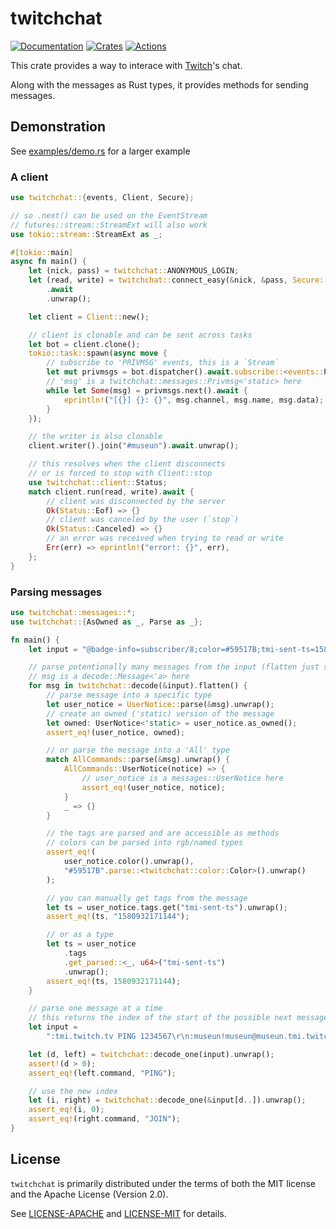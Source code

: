 # twitchchat
[![Documentation][docs_badge]][docs]
[![Crates][crates_badge]][crates]
[![Actions][actions_badge]][actions]

This crate provides a way to interace with [Twitch]'s chat.

Along with the messages as Rust types, it provides methods for sending messages.

## Demonstration
See [examples/demo.rs][demo] for a larger example

### A client
```rust
use twitchchat::{events, Client, Secure};

// so .next() can be used on the EventStream
// futures::stream::StreamExt will also work
use tokio::stream::StreamExt as _;

#[tokio::main]
async fn main() {
    let (nick, pass) = twitchchat::ANONYMOUS_LOGIN;
    let (read, write) = twitchchat::connect_easy(&nick, &pass, Secure::UseTls)
        .await
        .unwrap();

    let client = Client::new();

    // client is clonable and can be sent across tasks
    let bot = client.clone();
    tokio::task::spawn(async move {
        // subscribe to 'PRIVMSG' events, this is a `Stream`
        let mut privmsgs = bot.dispatcher().await.subscribe::<events::Privmsg>();
        // 'msg' is a twitchchat::messages::Privmsg<'static> here
        while let Some(msg) = privmsgs.next().await {
            eprintln!("[{}] {}: {}", msg.channel, msg.name, msg.data);
        }
    });

    // the writer is also clonable
    client.writer().join("#museun").await.unwrap();

    // this resolves when the client disconnects
    // or is forced to stop with Client::stop
    use twitchchat::client::Status;
    match client.run(read, write).await {
        // client was disconnected by the server
        Ok(Status::Eof) => {}
        // client was canceled by the user (`stop`)
        Ok(Status::Canceled) => {}
        // an error was received when trying to read or write
        Err(err) => eprintln!("error!: {}", err),
    };
}
```


### Parsing messages
```rust
use twitchchat::messages::*;
use twitchchat::{AsOwned as _, Parse as _};

fn main() {
    let input = "@badge-info=subscriber/8;color=#59517B;tmi-sent-ts=1580932171144;user-type= :tmi.twitch.tv USERNOTICE #justinfan1234\r\n";

    // parse potentionally many messages from the input (flatten just safely unwraps the result)
    // msg is a decode::Message<'a> here
    for msg in twitchchat::decode(&input).flatten() {
        // parse message into a specific type
        let user_notice = UserNotice::parse(&msg).unwrap();
        // create an owned ('static) version of the message
        let owned: UserNotice<'static> = user_notice.as_owned();
        assert_eq!(user_notice, owned);

        // or parse the message into a 'All' type
        match AllCommands::parse(&msg).unwrap() {
            AllCommands::UserNotice(notice) => {
                // user_notice is a messages::UserNotice here
                assert_eq!(user_notice, notice);
            }
            _ => {}
        }

        // the tags are parsed and are accessible as methods
        // colors can be parsed into rgb/named types
        assert_eq!(
            user_notice.color().unwrap(),
            "#59517B".parse::<twitchchat::color::Color>().unwrap()
        );

        // you can manually get tags from the message
        let ts = user_notice.tags.get("tmi-sent-ts").unwrap();
        assert_eq!(ts, "1580932171144");

        // or as a type
        let ts = user_notice
            .tags
            .get_parsed::<_, u64>("tmi-sent-ts")
            .unwrap();
        assert_eq!(ts, 1580932171144);
    }

    // parse one message at a time
    // this returns the index of the start of the possible next message
    let input =
        ":tmi.twitch.tv PING 1234567\r\n:museun!museun@museun.tmi.twitch.tv JOIN #museun\r\n";

    let (d, left) = twitchchat::decode_one(input).unwrap();
    assert!(d > 0);
    assert_eq!(left.command, "PING");

    // use the new index
    let (i, right) = twitchchat::decode_one(&input[d..]).unwrap();
    assert_eq!(i, 0);
    assert_eq!(right.command, "JOIN");
}
```

## License
`twitchchat` is primarily distributed under the terms of both the MIT license and the Apache License (Version 2.0).

See [LICENSE-APACHE][APACHE] and [LICENSE-MIT][MIT] for details.

[docs_badge]: https://docs.rs/twitchchat/badge.svg
[docs]: https://docs.rs/twitchchat
[crates_badge]: https://img.shields.io/crates/v/twitchchat.svg
[crates]: https://crates.io/crates/twitchchat
[actions_badge]: https://github.com/museun/twitchchat/workflows/Rust/badge.svg
[actions]: https://github.com/museun/twitchchat/actions

[demo]: ./examples/demo.rs

[APACHE]: ./LICENSE-APACHE
[MIT]: ./LICENSE-MIT
[Twitch]: https://dev.twitch.tv
